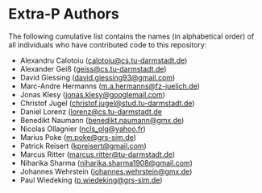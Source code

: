 # Extra-P Authors

The following cumulative list contains the names (in alphabetical order) of all
individuals who have contributed code to this repository:

* Alexandru Calotoiu (calotoiu@cs.tu-darmstadt.de)
* Alexander Geiß (geiss@cs.tu-darmstadt.de)
* David Giessing (david.giessing93@gmail.com)
* Marc-Andre Hermanns (m.a.hermanns@fz-juelich.de)
* Jonas Klesy (jonas.klesy@googlemail.com)
* Christof Jugel (christof.jugel@stud.tu-darmstadt.de)
* Daniel Lorenz (lorenz@cs.tu-darmstadt.de
* Benedikt Naumann (benedikt.naumann@gmx.de)
* Nicolas Ollagnier (ncls_olg@yahoo.fr)
* Marius Poke (m.poke@grs-sim.de)
* Patrick Reisert (kpreisert@gmail.com)
* Marcus Ritter (marcus.ritter@tu-darmstadt.de)
* Niharika Sharma (niharika.sharma1908@gmail.com)
* Johannes Wehrstein (johannes.wehrstein@gmx.de)
* Paul Wiedeking (p.wiedeking@grs-sim.de)
